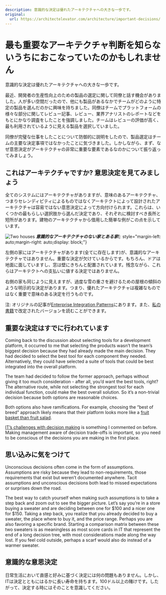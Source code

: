 ```yaml
---
description: 意識的な決定は優れたアーキテクチャへの大きな一歩です。
original:
  url: https://architectelevator.com/architecture/important-decisions/
---
```


# 最も重要なアーキテクチャ判断を知らないうちにおこなっていたのかもしれません

意識的な決定は優れたアーキテクチャへの大きな一歩です。

最近、開発者の生産性向上のための製品の選定に関して同僚と話す機会がありました。人が多い空間だったので、他にも製品があるなかでチームがどのように特定の製品を選んだのかに興味を持ちました。同僚はチームでプラットフォームの様々な部分に関してレビュー記事、レビュー、業界アナリストのレポートなどをもとにかなり調査をしたことを強調しました。チームはレビューの評価が高く、最も利用されているように見える製品を選択していました。

同僚が完璧な仕事をしたことについて防御的に説明をしたので、製品選定はチームの主要な決定事項ではなかったことに気づきました。しかしながら、まず、なぜ意思決定がアーキテクチャの非常に重要な要素であるなのかについて振り返ってみましょう。

## これはアーキテクチャですか? 意思決定を見てみましょう

全てのシステムにはアーキテクチャがありますが、意味のあるアーキテクチャ、つまりセレンディピティによるものではなくアーキテクトによって設計されたアーキテクチャは容易ではない意思決定によって方向付けられます。これらは、いくつかの最もらしい選択肢から選んだ決定であり、それぞれに検討すべき長所と短所があります。建物のアーキテクチャから借用した簡単な例がこの点を示しています。

![Two houses](https://architectelevator.com/assets/img/houses_600.png)
***意識的なアーキテクチャのない家とある家***{: style="margin-left: auto;margin-right: auto;display: block;"}

左側の家にはアーキテクチャがあります(全てに存在します)が、意識的なアーキテクチャではありません。重要な決定が欠けているからです。もちろん、ドアは地面に面していますし、窓は壁にきちんと配置されています。残念ながら、これらはアーキテクトへの支払いに値する決定ではありません。

右側の家も同じように見えますが、過度な雪の重さを避けるための屋根の傾斜のような明示的な決定があります。つまり、優れたアーキテクチャは複雑なものではなく重要で意味のある決定を行うものです。

注: オリジナルの記事が[Enterprise Integration Patterns](https://www.enterpriseintegrationpatterns.com/ramblings/86_isthisarchitecture.html)にあります。また、[私の書籍](https://architectelevator.com/book/)で改定されたバージョンを読むことができます。

## 重要な決定はすでに行われています

<p>Coming back to the discussion about selecting tools for a development platform, it occurred to me that selecting the products wasn’t the team’s  biggest decision because they had already made the main decision. They had decided to select the best tool for each component they needed. Alternatively, they could have selected a suite of  tools that could be best integrated into the overall platform.</p>

<p>The team had decided to follow the former approach, perhaps without giving it too much consideration - after all, you’d want the best tools, right? The alternative route, while not selecting the strongest tool for each individual function, could make the best overall solution. So it’s a non-trivial decision because both options are reasonable choices.</p>

<p>Both options also have ramifications. For example, choosing the “best of breed” approach likely means that their platform looks more like a <a href="/architecture/platforms-fruit-salad/">fruit basket than fruit salad</a>.</p>

<p><a href="/transformation/it-decisions/">IT’s challenges with decision making</a> is something I commented on before. Making management aware of decision trade-offs is important, so you need to be conscious of the decisions you are making in the first place.</p>

## 思い込みに気をつけて

<p>Unconscious decisions often come in the form of assumptions. Assumptions are risky because they lead to non-requirements, those requirements that exist but weren’t documented anywhere. Tacit assumptions and unconscious decisions both lead to missed expectations or surprises down the road.</p>

<p>The best way to catch yourself when making such assumptions is to take a step back and zoom out to see the bigger picture. Let’s say you’re in a store buying a sweater and are deciding between one for $100 and a nicer one for $150. Taking a step back, you realize that you already decided to buy a sweater, the place where to buy it, and the price range. Perhaps you are also favoring a specific brand. Starting a comparison matrix between these two sweaters is as meaningless as most score cards in IT that represent the end of a long decision tree, with most considerations made along the way lost. If you feel cold outside, perhaps a scarf would also do instead of a warmer sweater.</p>

## 意識的な意思決定

日常生活において直感と好みに基づく決定には何の問題もありません。しかし、ITは決定とともにはるかに長い寿命を持ちます。100ドル以上の賭けです。したがって、決定する時にはそのことを意識してください。
